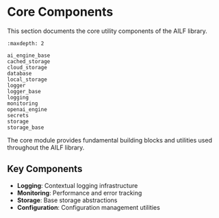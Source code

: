 # Core Components

This section documents the core utility components of the AILF library.

```{toctree}
:maxdepth: 2

ai_engine_base
cached_storage
cloud_storage
database
local_storage
logger
logger_base
logging
monitoring
openai_engine
secrets
storage
storage_base
```

The core module provides fundamental building blocks and utilities used throughout the AILF library.

## Key Components

- **Logging**: Contextual logging infrastructure
- **Monitoring**: Performance and error tracking
- **Storage**: Base storage abstractions
- **Configuration**: Configuration management utilities
